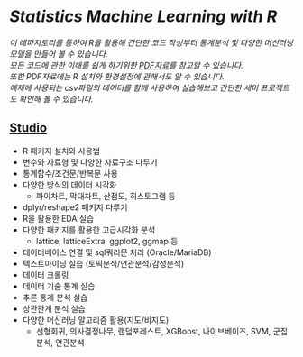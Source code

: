 # **_Statistics Machine Learning with R_**

_이 레파지토리를 통하여 R을 활용해 간단한 코드 작성부터 통계분석 및 다양한 머신러닝 모델을 만들어 볼 수 있습니다. <br>
모든 코드에 관한 이해를 쉽게 하기위한 [PDF자료](./ppt)를 참고할 수 있습니다. <br>
또한 PDF자료에는 R 설치와 환경설정에 관해서도 알 수 있습니다. <br>
예제에 사용되는 csv파일의 데이터를 함께 사용하여 실습해보고 간단한 세미 프로젝트도 확인해 볼 수 있습니다._


## **[Studio](./studio)**
 - R 패키지 설치와 사용법
 - 변수와 자료형 및 다양한 자료구조 다루기
 - 통계함수/조건문/반복문 사용
 - 다양한 방식의 데이터 시각화
     - 파이차트, 막대차트, 산점도, 히스토그램 등
 - dplyr/reshape2 패키지 다루기
 - R을 활용한 EDA 실습
 - 다양한 패키지를 활용한 고급시각화 분석
      - lattice, latticeExtra, ggplot2, ggmap 등
 - 데이터베이스 연결 및 sql쿼리문 처리 (Oracle/MariaDB)
 - 텍스트마이닝 실습 (토픽분석/연관분석/감성분석)
 - 데이터 크롤링
 - 데이터 기술 통계 실습
 - 추론 통계 분석 실습
 - 상관관계 분석 실습
 - 다양한 머신러닝 알고리즘 활용(지도/비지도)
      - 선형회귀, 의사결정나무, 랜덤포레스트, XGBoost, 나이브베이즈, SVM, 군집분석, 연관분석 
